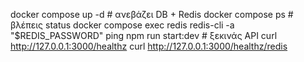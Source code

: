 docker compose up -d # ανεβάζει DB + Redis
docker compose ps # βλέπεις status
docker compose exec redis redis-cli -a "$REDIS_PASSWORD" ping
npm run start:dev # ξεκινάς API
curl http://127.0.0.1:3000/healthz
curl http://127.0.0.1:3000/healthz/redis
